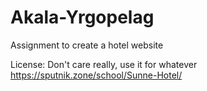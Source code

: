 # Akala-Yrgopelag
Assignment to create a hotel website

License: Don't care really, use it for whatever
https://sputnik.zone/school/Sunne-Hotel/
